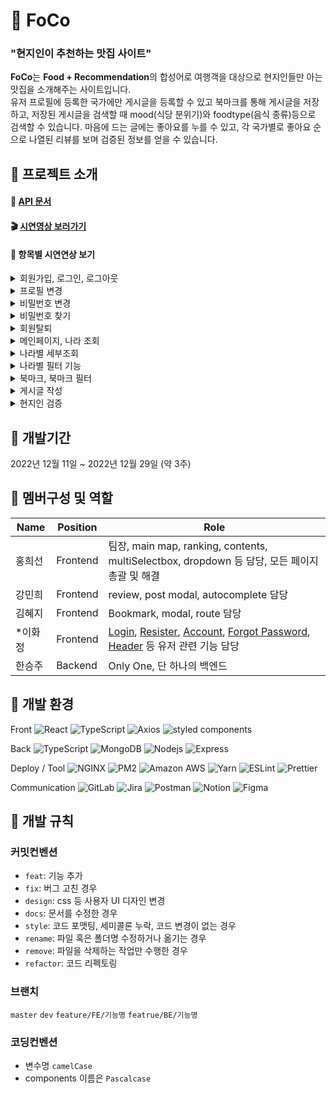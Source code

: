 # 🥄 FoCo
### "현지인이 추천하는 맛집 사이트"
**FoCo**는 **Food + Recommendation**의 합성어로 여행객을 대상으로 현지인들만 아는 맛집을 소개해주는 사이트입니다.   
유저 프로필에 등록한 국가에만 게시글을 등록할 수 있고 북마크를 통해 게시글을 저장하고, 저장된 게시글을 검색할 때 mood(식당 분위기)와 foodtype(음식 종류)등으로 검색할 수 있습니다.
마음에 드는 글에는 좋아요를 누를 수 있고, 각 국가별로 좋아요 순으로 나열된 리뷰를 보며 검증된 정보를 얻을 수 있습니다.
<br/>

## 🥨 프로젝트 소개
#### 📁 [API 문서](https://documenter.getpostman.com/view/16841571/2s8Z6u5usD)
#### 🎬 [시연영상 보러가기](https://drive.google.com/file/d/1mi7RB3sVGbb3CG__09OEOTuenbuUF3ju/view?usp=sharing)
#### 📌 항목별 시연연상 보기
<details><summary>회원가입, 로그인, 로그아웃</summary>
    
![image](https://user-images.githubusercontent.com/103574215/213431633-48c932c5-f428-460e-b277-6a5079ea48ec.gif)
- input 작성 시 실시간 유효성 검사를 진행하며 UX 개선
</details>

<details><summary>프로필 변경</summary>
    
![image](https://user-images.githubusercontent.com/103574215/213424786-d4abbd4d-268b-41b4-8d0f-bb2ce0dd93e6.gif)
- 이미지 미리보기를 통해 변경 전 확인 가능
- input 작성 시 실시간 유효성 검사를 진행하며 UX 개선
</details>

<details><summary>비밀번호 변경</summary>
    
![image](https://user-images.githubusercontent.com/103574215/213424776-1e340e6c-a080-4008-b9b5-11d6b249f3a1.gif)
- 현재 비밀번호를 확인한 후 비밀번호 변경 진행
- input 작성 시 실시간 유효성 검사를 진행하며 UX 개선
</details>

<details><summary>비밀번호 찾기</summary>
    
![image](https://user-images.githubusercontent.com/103574215/213424782-e761ff13-7003-4c8e-9fe0-adba03156079.gif)
- nodemailer를 이용해 기능 구현
- input 작성 시 실시간 유효성 검사를 진행하며 UX 개선
</details>

<details><summary>회원탈퇴</summary>
    
![image](https://user-images.githubusercontent.com/103574215/213424792-24d5b894-b02c-4df0-89be-158a173c57db.gif)
- 비밀번호 검증 후 confirm으로 이중확인 후 퇄퇴 진행
</details>

<details><summary>메인페이지, 나라 조회</summary>
    
![image](https://user-images.githubusercontent.com/103574215/213424759-88a4f4f8-439d-4aed-9a77-84738898ff03.gif)
- 세계지도를 클릭하거나 검색을 통해 원하는 나라의 지정된 위경도로 이동이 가능하며, 해당 나라에 작성된 게시물을 좋아요 순으로 확인 가능
- 게시글 선택 시, 해당 위치의 도시 숟가락 색이 변경
- 게시물 오른쪽 상단 클릭 시, 모달창으로 세부 내용 확인이 가능
- 유저가 원하는 게시글에 좋아요를 누를 수 있으며, 좋아요 갯수를 통해 검증된 정보 확인 가능
</details>

<details><summary>나라별 세부조회</summary>
    
![image](https://user-images.githubusercontent.com/103574215/213424765-c5a5aa0d-dcdd-4729-9c5a-4246ebfb45b2.gif)
- 좋아요 순으로 정렬된 창의 오른쪽 상단 버튼을 클릭하면 해당 국가의 게시글만 있는 페이지로 이동
</details>

<details><summary>나라별 필터 기능</summary>
    
![image](https://user-images.githubusercontent.com/103574215/213424768-3bbc72d7-a4b1-4db1-b5eb-cf4232c825c6.gif)
- 필터링 기능을 통해 국가별로 유저들이 작성한 태그들을 모아 저장된 도시, 식당의 분위기, 음식타입으로 여러개의 태그를 넣어 검색 가능
</details>

<details><summary>북마크, 북마크 필터</summary>
    
![image](https://user-images.githubusercontent.com/103574215/213424770-0e2d5fb4-cbc1-4a82-9717-de4cd843c2c4.gif)
- 원하는 게시글을 북마크 버튼을 통해 저장 가능
- 필터링 기능을 통해 저장된 게시글 중 원하는 게시글만 검색 가능
</details>

<details><summary>게시글 작성</summary>
    
![image](https://user-images.githubusercontent.com/103574215/213424796-8bf25871-c493-4820-8178-da51f830ae5b.gif)
- 주소 작성 시 AutoComplete기능으로 관련 주소 목록이 나오면서 보다 편리한 UX 경험을 완성 
- `browser-image-compression` 으로 이미지 리사이징을 통해 로딩 속도 개선

![image](https://user-images.githubusercontent.com/103574215/213435290-f6864f76-52f6-4ff3-b242-78d379d6aa30.png)
</details>

<details><summary>현지인 검증</summary>
    
![image](https://user-images.githubusercontent.com/103574215/213424799-59b992ad-c8e8-482e-b7d7-c5c89878cf19.gif)
- ‘현지인 맛집 추천 사이트’ 라는 방향성을 위해 프로필에 등록된 나라가 아닌 다른 나라 가게의 게시글은 업로드 불가
</details>



## 🍕 개발기간
2022년 12월 11일 ~ 2022년 12월 29일 (약 3주)

## 🍔 멤버구성 및 역할

| Name | Position | Role | 
| ------ | ------ | ----- |
| 홍희선 | Frontend | 팀장, main map, ranking, contents, multiSelectbox, dropdown 등 담당, 모든 페이지 총괄 및 해결 |
| 강민희 | Frontend | review, post modal, autocomplete 담당 |
| 김혜지 | Frontend | Bookmark, modal, route 담당 |
| *이화정 | Frontend | [Login](https://github.com/kailey224/FoCo/tree/main/client/src/component/Login), [Resister](https://github.com/kailey224/FoCo/tree/main/client/src/component/Register), [Account](https://github.com/kailey224/FoCo/tree/main/client/src/component/Account), [Forgot Password](https://github.com/kailey224/FoCo/tree/main/client/src/component/ForgotPassword), [Header](https://github.com/kailey224/FoCo/tree/main/client/src/component/Header) 등 유저 관련 기능 담당|
| 한승주 | Backend | Only One, 단 하나의 백엔드 |

## 🍟 개발 환경
Front
<img alt="React" src="https://img.shields.io/badge/-React-45b8d8?style=flat-square&logo=react&logoColor=white" />
<img alt="TypeScript" src="https://img.shields.io/badge/-TypeScript-007ACC?style=flat-square&logo=typescript&logoColor=white" />
<img alt="Axios" src="https://img.shields.io/badge/-Axios-5A29E4?style=flat-square&logo=Axios&logoColor=white" />
<img alt="styled components" src="https://img.shields.io/badge/-styled components-DB7093?style=flat-square&logo=styled-components&logoColor=white" />

Back
<img alt="TypeScript" src="https://img.shields.io/badge/-TypeScript-007ACC?style=flat-square&logo=typescript&logoColor=white" />
<img alt="MongoDB" src="https://img.shields.io/badge/-MongoDB-47A248?style=flat-square&logo=MongoDB&logoColor=white" />
<img alt="Nodejs" src="https://img.shields.io/badge/-Node.js-339933?style=flat-square&logo=Node.js&logoColor=white" />
<img alt="Express" src="https://img.shields.io/badge/-Express-000000?style=flat-square&logo=Express&logoColor=white" />

Deploy / Tool
<img alt="NGINX" src="https://img.shields.io/badge/-NGINX-009639?style=flat-square&logo=NGINX&logoColor=white" />
<img alt="PM2" src="https://img.shields.io/badge/-PM2-2B037A?style=flat-square&logo=PM2&logoColor=white" />
<img alt="Amazon AWS" src="https://img.shields.io/badge/-Amazon AWS-232F3E?style=flat-square&logo=Amazon AWS&logoColor=white" />
<img alt="Yarn" src="https://img.shields.io/badge/-Yarn-2C8EBB?style=flat-square&logo=Yarn&logoColor=white" />
<img alt="ESLint" src="https://img.shields.io/badge/-ESLint-4B32C3?style=flat-square&logo=ESLint&logoColor=white" />
<img alt="Prettier" src="https://img.shields.io/badge/-Prettier-F7B93E?style=flat-square&logo=Prettier&logoColor=white" />

Communication
<img alt="GitLab" src="https://img.shields.io/badge/-GitLab-FC6D26?style=flat-square&logo=GitLab&logoColor=white" />
<img alt="Jira" src="https://img.shields.io/badge/-Jira-0052CC?style=flat-square&logo=Jira&logoColor=white" />
<img alt="Postman" src="https://img.shields.io/badge/-Postman-FF6C37?style=flat-square&logo=Postman&logoColor=white" />
<img alt="Notion" src="https://img.shields.io/badge/-Notion-000000?style=flat-square&logo=Notion&logoColor=white" />
<img alt="Figma" src="https://img.shields.io/badge/-Figma-F24E1E?style=flat-square&logo=Figma&logoColor=white" />

## 🍖 개발 규칙
### 커밋컨벤션
- `feat`: 기능 추가
- `fix`: 버그 고친 경우
- `design`: css 등 사용자 UI 디자인 변경
- `docs`: 문서를 수정한 경우
- `style`: 코드 포맷팅, 세미콜론 누락, 코드 변경이 없는 경우
- `rename`: 파일 혹은 폴더명 수정하거나 옮기는 경우
- `remove`: 파일을 삭제하는 작업만 수행한 경우
- `refactor`: 코드 리펙토링
### 브랜치
`master`
`dev`
`feature/FE/기능명`
`featrue/BE/기능명`
### 코딩컨벤션
- 변수명 `camelCase`
- components 이름은 `Pascalcase`
